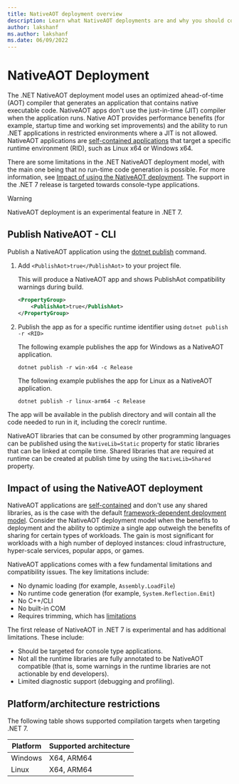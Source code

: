 ```yaml
---
title: NativeAOT deployment overview
description: Learn what NativeAOT deployments are and why you should consider using it as part of the publishing your app with .NET 7 and later.
author: lakshanf
ms.author: lakshanf
ms.date: 06/09/2022
---
```

# NativeAOT Deployment

The .NET NativeAOT deployment model uses an optimized ahead-of-time (AOT) compiler that generates an application that contains native executable code. NativeAOT apps don't use the just-in-time (JIT) compiler when the application runs. Native AOT provides performance benefits (for example, startup time and working set improvements) and the ability to run .NET applications in restricted environments where a JIT is not allowed. NativeAOT applications are [self-contained applications](index.md#publish-self-contained) that target a specific runtime environment (RID), such as Linux x64 or Windows x64.

There are some limitations in the .NET NativeAOT deployment model, with the main one being that no run-time code generation is possible. For more information, see [Impact of using the NativeAOT deployment](#impact-of-using-the-nativeaot-deployment). The support in the .NET 7 release is targeted towards console-type applications.

> [!WARNING]
> NativeAOT deployment is an experimental feature in .NET 7.

## Publish NativeAOT - CLI

Publish a NativeAOT application using the [dotnet publish](../tools/dotnet-publish.md) command.

01. Add `<PublishAot>true</PublishAot>` to your project file.

    This will produce a NativeAOT app and shows PublishAot compatibility warnings during build.

    ```xml
    <PropertyGroup>
        <PublishAot>true</PublishAot>
    </PropertyGroup>
    ```

01. Publish the app as for a specific runtime identifier using `dotnet publish -r <RID>`

    The following example publishes the app for Windows as a NativeAOT application.

    `dotnet publish -r win-x64 -c Release`

    The following example publishes the app for Linux as a NativeAOT application.

    `dotnet publish -r linux-arm64 -c Release`

The app will be available in the publish directory and will contain all the code needed to run in it, including the coreclr runtime.

NativeAOT libraries that can be consumed by other programming languages can be published using the `NativeLib=Static` property for static libraries that can be linked at compile time. Shared libraries that are required at runtime can be created at publish time by using the `NativeLib=Shared` property.

## Impact of using the NativeAOT deployment

NativeAOT applications are [self-contained](index.md#publish-self-contained) and don't use any shared libraries, as is the case with the default [framework-dependent deployment model](index.md#publish-framework-dependent). Consider the NativeAOT deployment model when the benefits to deployment and the ability to optimize a single app outweigh the benefits of sharing for certain types of workloads. The gain is most significant for workloads with a high number of deployed instances: cloud infrastructure, hyper-scale services, popular apps, or games.

NativeAOT applications comes with a few fundamental limitations and compatibility issues. The key limitations include:

- No dynamic loading (for example, `Assembly.LoadFile`)
- No runtime code generation (for example, `System.Reflection.Emit`)
- No C++/CLI
- No built-in COM
- Requires trimming, which has [limitations](trimming/incompatibilities.md)

The first release of NativeAOT in .NET 7 is experimental and has additional limitations. These include:

- Should be targeted for console type applications.
- Not all the runtime libraries are fully annotated to be NativeAOT compatible (that is, some warnings in the runtime libraries are not actionable by end developers).
- Limited diagnostic support (debugging and profiling).

## Platform/architecture restrictions

The following table shows supported compilation targets when targeting .NET 7.

| Platform | Supported architecture |
| ------------ | --------------------------- |
| Windows  | X64, ARM64 |
| Linux    | X64, ARM64 |
